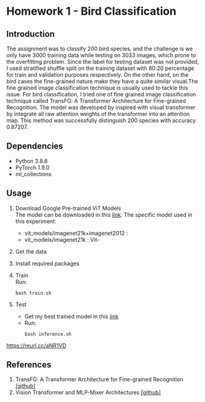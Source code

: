 # Homework 1 - Bird Classification

## Introduction
The assignment was to classify 200 bird species, and the challenge is we only have 3000 training data while testing on 3033 images, which prone to the overfitting problem. Since the label for testing dataset was not provided, I used stratified shuffle split on the training dataset with 80:20 percentage for train and validation purposes respectively.
On the other hand, on the bird cases the fine-grained nature make they have a quite similar visual.The fine grained image classification technique is usually used to tackle this issue. For bird classification, I tried one of fine grained image classification technique called TransFG: A Transformer Architecture for Fine-grained Recognition. The model was developed by inspired with visual transformer by integrate all raw attention weights of the
transformer into an attention map. This method was successfully distinguish 200 species with accuracy
0.87207.
## Dependencies
  - Python 3.8.8
  - PyTorch 1.9.0
  - ml_collections

## Usage
1. Download Google Pre-trained ViT Models \
The model can be downloaded in this [link](https://console.cloud.google.com/storage/browser/vit_models).
The specific model used in this experiment:
   - vit_models/imagenet21k+imagenet2012 :
   - vit_models/imagenet21k : Vit-

2. Get the data
4. Install required packages

4. Train \
   Run: 
      ```
      bash train.sh
      ```
6. Test 
   - Get my best trained model in this [link](https://reurl.cc/q1oZbN)
   - Run: 
      ```
      bash inference.sh
      ```
https://reurl.cc/aNR1VD   
## References
1. TransFG: A Transformer Architecture for Fine-grained Recognition [[github]](https://github.com/TACJu/TransFG)
2. Vision Transformer and MLP-Mixer Architectures [[github]](https://github.com/google-research/vision_transformer)
